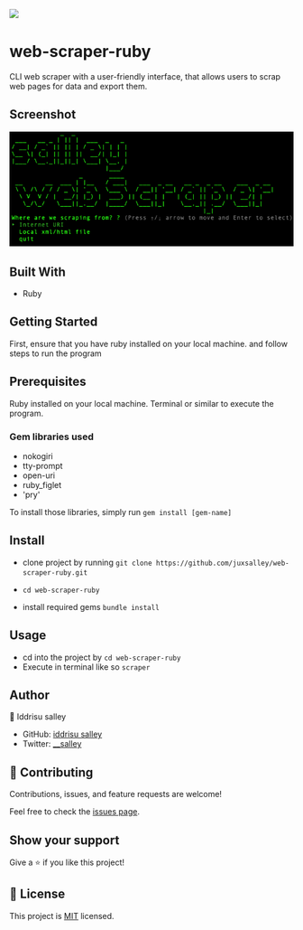 ![](https://img.shields.io/badge/Microverse-blueviolet)

# web-scraper-ruby

CLI web scraper with a user-friendly interface, that allows users to scrap web pages for data and export them.

## Screenshot

![Screenshot](ss.png)

## Built With

- Ruby

## Getting Started

First, ensure that you have ruby installed on your local machine. and follow steps to run the program

## Prerequisites

Ruby installed on your local machine. Terminal or similar to execute the program.

### Gem libraries used

- nokogiri
- tty-prompt
- open-uri
- ruby_figlet
- 'pry'

To install those libraries, simply run ```gem install [gem-name]```

## Install

- clone project by running ``git clone https://github.com/juxsalley/web-scraper-ruby.git``
  
- ``cd web-scraper-ruby``
- install required gems ```bundle install```


## Usage

- cd into the project by ``cd web-scraper-ruby``
- Execute in terminal like so ```scraper``` 

## Author

👤 Iddrisu salley

- GitHub: [iddrisu salley](https://github.com/juxsalley)
- Twitter: [__salley](https://twitter.com/__salley)

## 🤝 Contributing

Contributions, issues, and feature requests are welcome!

Feel free to check the [issues page](https://github.com/juxsalley/web-scraper-ruby/pull/1).

## Show your support

Give a ⭐️ if you like this project!

## 📝 License

This project is [MIT](LICENSE) licensed.
